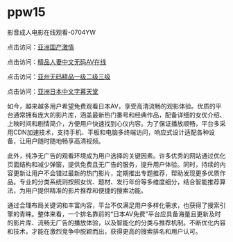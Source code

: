 # ppw15
影音成人电影在线观看-0704YW

点击访问：<a href="https://cfad.pages.dev/">亚洲国产激情</a>

点击访问：<a href="https://gfd-5xg.pages.dev/">精品人妻中文无码AV在线</a>

点击访问：<a href="https://fdhf-454.pages.dev/">亚州无码精品一级二级三级</a>

点击访问：<a href="https://bered.pages.dev/">亚洲日本中文字幕天堂</a>

如今，越来越多用户希望免费观看日本AV，享受高清流畅的观影体验。优质的平台通常拥有庞大的影片库，涵盖最新热门番号和经典作品，配备详细的女优介绍、上映时间和剧情简介，方便用户快速找到心仪内容。为了保证播放顺畅，平台多采用CDN加速技术，支持手机、平板和电脑多终端访问，响应式设计适配各种设备，让用户随时随地畅享高清视频。

此外，纯净无广告的观看环境成为用户选择的关键因素。许多优秀的网站通过优化页面结构和减少弹窗，提供免费且无广告的服务，提升用户体验。同时，持续的内容更新让用户不会错过最新的热门影片，定期推出专题推荐，帮助发现更多优质作品。专业的分类系统则按照女优、题材、发行年份等多维度细分，结合智能推荐算法，为用户提供精准的影片推荐和便捷的搜索功能。

通过合理布局关键词和丰富内容，平台不仅满足用户多样化需求，也获得了搜索引擎的青睐。整体来看，一个排名靠前的“日本AV免费”平台应具备海量且更新及时的影片库、流畅无广告的播放体验，以及智能化的分类与推荐机制。不断优化内容和技术，才能在激烈竞争中脱颖而出，获得更高的搜索排名和用户认可。

<span style="display:none;">[Canonical link]( https://github.com/ppw20250704/ppw15 ）</span>
